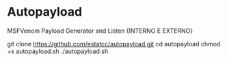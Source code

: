 # Autopayload
MSFVenom Payload Generator and Listen {INTERNO E EXTERNO}

git clone https://github.com/estatcc/autopayload.git
cd autopayload
chmod +x autopayload.sh
./autopayload.sh

